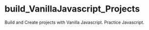 # build_VanillaJavascript_Projects
Build and Create projects with Vanilla Javascript. Practice Javascript. 
